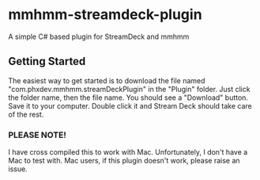 # mmhmm-streamdeck-plugin
A simple C# based plugin for StreamDeck and mmhmm
## Getting Started
The easiest way to get started is to download the file named "com.phxdev.mmhmm.streamDeckPlugin" in the "Plugin" folder. Just click the folder name, then the file name.
You should see a "Download" button. Save it to your computer. Double click it and Stream Deck should take care of the rest.

### PLEASE NOTE!
I have cross compiled this to work with Mac. Unfortunately, I don't have a Mac to test with. Mac users, if this plugin doesn't work, please raise an issue. 
